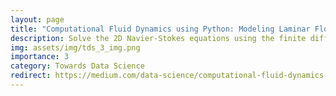 ```yaml
---
layout: page
title: "Computational Fluid Dynamics using Python: Modeling Laminar Flow"
description: Solve the 2D Navier-Stokes equations using the finite difference method for single-phase laminar flow and verify results using the benchmark lid cavity test
img: assets/img/tds_3_img.png
importance: 3
category: Towards Data Science
redirect: https://medium.com/data-science/computational-fluid-dynamics-using-python-modeling-laminar-flow-272dad1ebec
---
```

